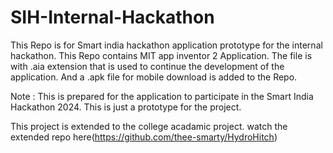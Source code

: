 # SIH-Internal-Hackathon
This Repo is for Smart india hackathon application prototype for the internal hackathon. This Repo contains MIT app inventor 2 Application. The file is with .aia extension that is used to continue the development of the application. And a .apk file for mobile download is added to the Repo.

Note : This is prepared for the application to participate in the Smart India Hackathon 2024. This is just a prototype for the project.

This project is extended to the college acadamic project. watch the extended repo here(https://github.com/thee-smarty/HydroHitch)
